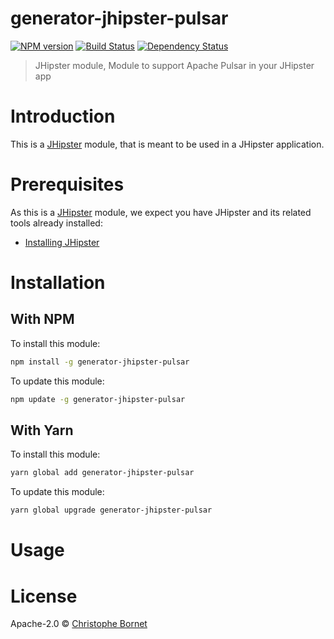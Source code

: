 # generator-jhipster-pulsar
[![NPM version][npm-image]][npm-url] [![Build Status][travis-image]][travis-url] [![Dependency Status][daviddm-image]][daviddm-url]
> JHipster module, Module to support Apache Pulsar in your JHipster app

# Introduction

This is a [JHipster](https://www.jhipster.tech/) module, that is meant to be used in a JHipster application.

# Prerequisites

As this is a [JHipster](https://www.jhipster.tech/) module, we expect you have JHipster and its related tools already installed:

- [Installing JHipster](https://www.jhipster.tech/installation/)

# Installation

## With NPM

To install this module:

```bash
npm install -g generator-jhipster-pulsar
```

To update this module:

```bash
npm update -g generator-jhipster-pulsar
```

## With Yarn

To install this module:

```bash
yarn global add generator-jhipster-pulsar
```

To update this module:

```bash
yarn global upgrade generator-jhipster-pulsar
```

# Usage

# License

Apache-2.0 © [Christophe Bornet](https://github.com/cbornet)


[npm-image]: https://img.shields.io/npm/v/generator-jhipster-pulsar.svg
[npm-url]: https://npmjs.org/package/generator-jhipster-pulsar
[travis-image]: https://travis-ci.org/cbornet/generator-jhipster-pulsar.svg?branch=master
[travis-url]: https://travis-ci.org/cbornet/generator-jhipster-pulsar
[daviddm-image]: https://david-dm.org/cbornet/generator-jhipster-pulsar.svg?theme=shields.io
[daviddm-url]: https://david-dm.org/cbornet/generator-jhipster-pulsar
